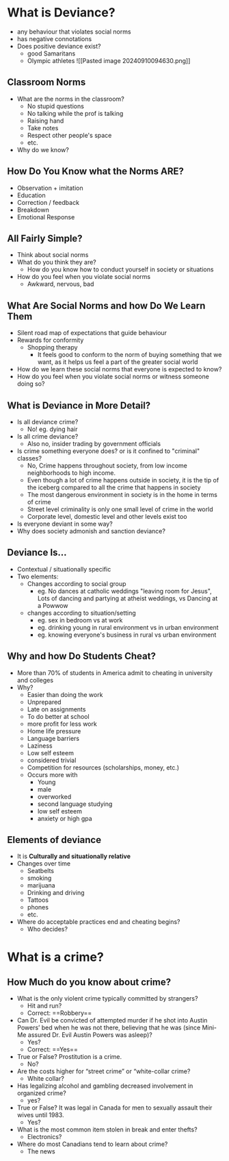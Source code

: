 # What is Deviance?
- any behaviour that violates social norms
- has negative connotations
- Does positive deviance exist?
	- good Samaritans
	- Olympic athletes
![[Pasted image 20240910094630.png]]
## Classroom Norms
- What are the norms in the classroom?
	- No stupid questions
	- No talking while the prof is talking
	- Raising hand
	- Take notes
	- Respect other people's space
	- etc.
- Why do we know?
## How Do You Know what the Norms ARE?
- Observation + imitation
- Education
- Correction / feedback
- Breakdown
- Emotional Response
## All Fairly Simple?
- Think about social norms
- What do you think they are?
	- How do you know how to conduct yourself in society or situations
- How do you feel when you violate social norms
	- Awkward, nervous, bad
## What Are Social Norms and how Do We Learn Them
- Silent road map of expectations that guide behaviour
- Rewards for conformity
	- Shopping therapy
		- It feels good to conform to the norm of buying something that we want, as it helps us feel a part of the greater social world
- How do we learn these social norms that everyone is expected to know?
- How do you feel when you violate social norms or witness someone doing so?
## What is Deviance in More Detail?
- Is all deviance crime?
	- No! eg. dying hair
- Is all crime deviance?
	- Also no, insider trading by government officials
- Is crime something everyone does? or is it confined to "criminal" classes?
	- No, Crime happens throughout society, from low income neighborhoods to high income.
	- Even though a lot of crime happens outside in society, it is the tip of the iceberg compared to all the crime that happens in society
	- The most dangerous environment in society is in the home in terms of crime
	- Street level criminality is only one small level of crime in the world
	- Corporate level, domestic level and other levels exist too
- Is everyone deviant in some way?
- Why does society admonish and sanction deviance?
## Deviance Is...
- Contextual / situationally specific
- Two elements:
	- Changes according to social group
		- eg. No dances at catholic weddings "leaving room for Jesus", Lots of dancing and partying at atheist weddings, vs Dancing at a Powwow
	- changes according to situation/setting
		- eg. sex in bedroom vs at work
		- eg. drinking young in rural environment vs in urban environment
		- eg. knowing everyone's business in rural vs urban environment
## Why and how Do Students Cheat?
- More than 70% of students in America admit to cheating in university and colleges
- Why?
	- Easier than doing the work
	- Unprepared
	- Late on assignments
	- To do better at school
	- more profit for less work
	- Home life pressure
	- Language barriers
	- Laziness
	- Low self esteem
	- considered trivial
	- Competition for resources (scholarships, money, etc.)
	- Occurs more with
		- Young
		- male
		- overworked
		- second language studying
		- low self esteem
		- anxiety or high gpa
## Elements of deviance
- It is **Culturally and situationally relative**
- Changes over time
	- Seatbelts
	- smoking
	- marijuana
	- Drinking and driving
	- Tattoos
	- phones
	- etc.
- Where do acceptable practices end and cheating begins?
	- Who decides?
# What is a crime?
## How Much do you know about crime?
- What is the only violent crime typically committed by strangers?
	- Hit and run?
	- Correct: ==Robbery==
- Can Dr. Evil be convicted of attempted murder if he shot into Austin Powers’ bed when he was not there, believing that he was (since Mini-Me assured Dr. Evil Austin Powers was asleep)?
	- Yes?
	- Correct: ==Yes==
- True or False? Prostitution is a crime.
	- No?
- Are the costs higher for “street crime” or “white-collar crime?
	- White collar?
- Has legalizing alcohol and gambling decreased involvement in organized crime?
	- yes?
- True or False? It was legal in Canada for men to sexually assault their wives until 1983.
	- Yes?
- What is the most common item stolen in break and enter thefts?
	- Electronics?
- Where do most Canadians tend to learn about crime?
	- The news